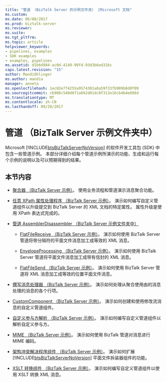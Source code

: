 ```yaml
---
title: "管道 （BizTalk Server 的示例文件夹） |Microsoft 文档"
ms.custom: 
ms.date: 06/08/2017
ms.prod: biztalk-server
ms.reviewer: 
ms.suite: 
ms.tgt_pltfrm: 
ms.topic: article
helpviewer_keywords:
- pipelines, examples
- SDK examples
- examples, pipelines
ms.assetid: d1b6d984-ac0d-4149-99fd-93d3b6ed316c
caps.latest.revision: "15"
author: MandiOhlinger
ms.author: mandia
manager: anneta
ms.openlocfilehash: 1ec02e774255a9574301a0a59f33fb989b8d0f09
ms.sourcegitcommit: cb908c540d8f1a692d01dc8f313e16cb4b4e696d
ms.translationtype: MT
ms.contentlocale: zh-CN
ms.lasthandoff: 09/20/2017
---
```

# <a name="pipelines-biztalk-server-samples-folder"></a>管道 （BizTalk Server 示例文件夹中）
Microsoft [!INCLUDE[btsBizTalkServerNoVersion](../includes/btsbiztalkservernoversion-md.md)] 的软件开发工具包 (SDK) 中包含一些管道示例。 本部分详细介绍每个管道示例所演示的功能、生成和运行每个示例的说明以及可以预期得到的结果。  
  
## <a name="in-this-section"></a>本节内容  
  
-   [聚合器 （BizTalk Server 示例）](../core/aggregator-biztalk-server-sample.md)。 使用业务流程和管道演示消息聚合功能。  
  
-   [任意 XPath 属性处理程序 （BizTalk Server 示例）](../core/arbitrary-xpath-property-handler-biztalk-server-sample.md)。 演示如何编写自定义管道组件以升级提交到 BizTalk Server 的 XML 文档的特定属性。 属性升级是使用 XPath 表达式完成的。  
  
-   [管道 AssemblerDisassembler （BizTalk Server 示例文件夹中）](../core/pipelines-assemblerdisassembler-biztalk-server-samples-folder.md)  
  
    -   [FlatFileReceive （BizTalk Server 示例）](../core/flatfilereceive-biztalk-server-sample.md)。 演示如何使用 BizTalk Server 管道将带分隔符的平面文件消息加工成等效的 XML 消息。  
  
    -   [EnvelopeProcessing （BizTalk Server 示例）](../core/envelopeprocessing-biztalk-server-sample.md)。 演示如何使用 BizTalk Server 管道将平面文件消息加工成带有信封的 XML 消息。  
  
    -   [FlatFileSend （BizTalk Server 示例）](../core/flatfilesend-biztalk-server-sample.md)。 演示如何使用 BizTalk Server 管道将 XML 消息加工成等效的位置平面文件消息。  
  
-   [撰写消息处理器 （BizTalk Server 示例）](../core/composed-message-processor-biztalk-server-sample.md)。 演示如何处理从聚合使用由的消息处理的消息的各个行项。  
  
-   [CustomComponent （BizTalk Server 示例）](../core/customcomponent-biztalk-server-sample.md)。 演示如何创建和使用修改流消息的自定义管道组件。  
  
-   [自定义参与方解析 （BizTalk Server 示例）](../core/custom-party-resolution-biztalk-server-sample.md)。 演示如何编写自定义管道组件以解析自定义参与方。  
  
-   [MIME （BizTalk Server 示例）](../core/mime-biztalk-server-sample.md)。 演示如何使用 BizTalk 管道对消息进行 MIME 编码。  
  
-   [架构冲突解决程序组件 （BizTalk Server 示例）](../core/schema-resolver-component-biztalk-server-sample.md)。 演示如何扩展 [!INCLUDE[btsBizTalkServerNoVersion](../includes/btsbiztalkservernoversion-md.md)] 平面文件拆装器组件的功能。  
  
-   [XSLT 转换组件 （BizTalk Server 示例）](../core/xslt-transform-component-biztalk-server-sample.md)。 演示如何编写自定义管道组件以使用 XSLT 转换 XML 消息。